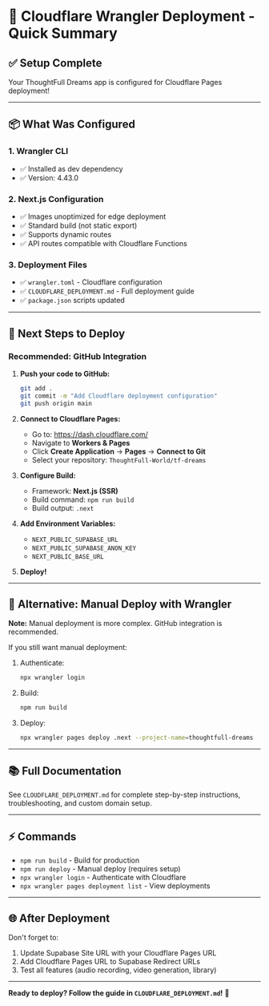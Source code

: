 # 🚀 Cloudflare Wrangler Deployment - Quick Summary

## ✅ Setup Complete

Your ThoughtFull Dreams app is configured for Cloudflare Pages deployment!

---

## 📦 What Was Configured

### 1. Wrangler CLI
- ✅ Installed as dev dependency
- ✅ Version: 4.43.0

### 2. Next.js Configuration  
- ✅ Images unoptimized for edge deployment
- ✅ Standard build (not static export)
- ✅ Supports dynamic routes
- ✅ API routes compatible with Cloudflare Functions

### 3. Deployment Files
- ✅ `wrangler.toml` - Cloudflare configuration
- ✅ `CLOUDFLARE_DEPLOYMENT.md` - Full deployment guide
- ✅ `package.json` scripts updated

---

## 🎯 Next Steps to Deploy

### Recommended: GitHub Integration

1. **Push your code to GitHub:**
   ```bash
   git add .
   git commit -m "Add Cloudflare deployment configuration"
   git push origin main
   ```

2. **Connect to Cloudflare Pages:**
   - Go to: https://dash.cloudflare.com/
   - Navigate to **Workers & Pages**
   - Click **Create Application** → **Pages** → **Connect to Git**
   - Select your repository: `ThoughtFull-World/tf-dreams`

3. **Configure Build:**
   - Framework: **Next.js (SSR)**
   - Build command: `npm run build`
   - Build output: `.next`
   
4. **Add Environment Variables:**
   - `NEXT_PUBLIC_SUPABASE_URL`
   - `NEXT_PUBLIC_SUPABASE_ANON_KEY`
   - `NEXT_PUBLIC_BASE_URL`

5. **Deploy!**

---

## 🔧 Alternative: Manual Deploy with Wrangler

**Note:** Manual deployment is more complex. GitHub integration is recommended.

If you still want manual deployment:

1. Authenticate:
   ```bash
   npx wrangler login
   ```

2. Build:
   ```bash
   npm run build
   ```

3. Deploy:
   ```bash
   npx wrangler pages deploy .next --project-name=thoughtfull-dreams
   ```

---

## 📚 Full Documentation

See `CLOUDFLARE_DEPLOYMENT.md` for complete step-by-step instructions, troubleshooting, and custom domain setup.

---

## ⚡ Commands

- `npm run build` - Build for production
- `npm run deploy` - Manual deploy (requires setup)
- `npx wrangler login` - Authenticate with Cloudflare
- `npx wrangler pages deployment list` - View deployments

---

## 🌐 After Deployment

Don't forget to:
1. Update Supabase Site URL with your Cloudflare Pages URL
2. Add Cloudflare Pages URL to Supabase Redirect URLs
3. Test all features (audio recording, video generation, library)

---

**Ready to deploy? Follow the guide in `CLOUDFLARE_DEPLOYMENT.md`!** 🚀

